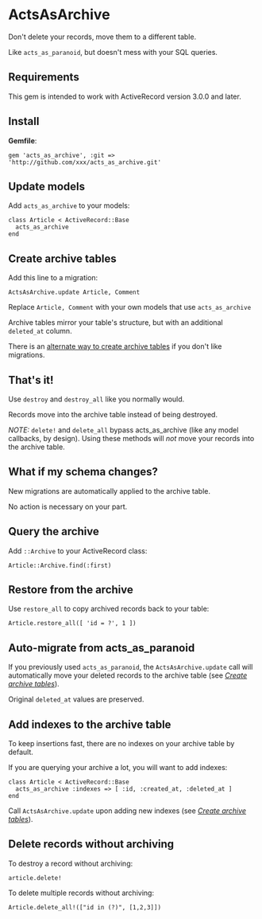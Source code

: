 ActsAsArchive
=============

Don't delete your records, move them to a different table.

Like `acts_as_paranoid`, but doesn't mess with your SQL queries.

Requirements
------------

This gem is intended to work with ActiveRecord version 3.0.0 and later.

Install
-------

**Gemfile**:

    gem 'acts_as_archive', :git => 'http://github.com/xxx/acts_as_archive.git'

Update models
-------------

Add `acts_as_archive` to your models:

    class Article < ActiveRecord::Base
      acts_as_archive
    end

<a name="create_archive_tables"></a>

Create archive tables
---------------------

Add this line to a migration:

`ActsAsArchive.update Article, Comment`

Replace `Article, Comment` with your own models that use `acts_as_archive`

Archive tables mirror your table's structure, but with an additional `deleted_at` column.

There is an [alternate way to create archive tables](http://wiki.github.com/winton/acts_as_archive/alternatives-to-migrations) if you don't like migrations.

That's it!
----------

Use `destroy` and `destroy_all` like you normally would.

Records move into the archive table instead of being destroyed.

*NOTE:* `delete!` and `delete_all` bypass acts_as_archive (like any model callbacks, by design). Using these methods will *not* move your records into the archive table. 

What if my schema changes?
--------------------------

New migrations are automatically applied to the archive table.

No action is necessary on your part.

Query the archive
-----------------

Add `::Archive` to your ActiveRecord class:

    Article::Archive.find(:first)

Restore from the archive
------------------------

Use `restore_all` to copy archived records back to your table:

    Article.restore_all([ 'id = ?', 1 ])

Auto-migrate from acts\_as\_paranoid
------------------------------------

If you previously used `acts_as_paranoid`, the `ActsAsArchive.update`
call will automatically move your deleted records to the archive table
(see <a href="#create_archive_tables">_Create archive tables_</a>).

Original `deleted_at` values are preserved.

Add indexes to the archive table
--------------------------------

To keep insertions fast, there are no indexes on your archive table by default.

If you are querying your archive a lot, you will want to add indexes:

    class Article < ActiveRecord::Base
      acts_as_archive :indexes => [ :id, :created_at, :deleted_at ]
    end

Call `ActsAsArchive.update` upon adding new indexes
(see <a href="#create_archive_tables">_Create archive tables_</a>).

Delete records without archiving
--------------------------------

To destroy a record without archiving:

    article.delete!

To delete multiple records without archiving:

    Article.delete_all!(["id in (?)", [1,2,3]])
